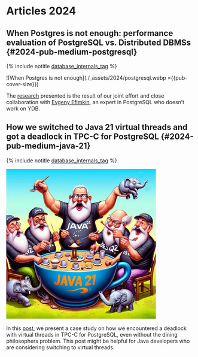 # Articles 2024

## When Postgres is not enough: performance evaluation of PostgreSQL vs. Distributed DBMSs {#2024-pub-medium-postgresql}

{% include notitle [database_internals_tag](../_includes/tags.md#database_internals) %}

![When Postgres is not enough](./_assets/2024/postgresql.webp ={{pub-cover-size}})

The [research](https://blog.ydb.tech/when-postgres-is-not-enough-performance-evaluation-of-postgresql-vs-distributed-dbmss-23bf39db2d31) presented is the result of our joint effort and close collaboration with [Evgeny Efimkin](https://www.linkedin.com/in/evgeny-efimkin-4061a893/), an expert in PostgreSQL who doesn’t work on YDB.

## How we switched to Java 21 virtual threads and got a deadlock in TPC-C for PostgreSQL {#2024-pub-medium-java-21}

{% include notitle [database_internals_tag](../_includes/tags.md#database_internals) %}

![When Postgres is not enough](./_assets/2024/java21.webp)

In this [post](https://blog.ydb.tech/how-we-switched-to-java-21-virtual-threads-and-got-deadlock-in-tpc-c-for-postgresql-cca2fe08d70b), we present a case study on how we encountered a deadlock with virtual threads in TPC-C for PostgreSQL, even without the dining philosophers problem. This post might be helpful for Java developers who are considering switching to virtual threads.